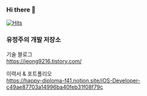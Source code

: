 ### Hi there 👋
[![Hits](https://hits.seeyoufarm.com/api/count/incr/badge.svg?url=https%3A%2F%2Fgithub.com%2Fjeongju9216&count_bg=%2379C83D&title_bg=%23555555&icon=apple.svg&icon_color=%23FFFFFF&title=hits&edge_flat=false)](https://hits.seeyoufarm.com)

### 유정주의 개발 저장소

기술 블로그  
https://jeong9216.tistory.com/

이력서 & 포트폴리오  
https://happy-diploma-f41.notion.site/iOS-Developer-c49ae87703a14996ba40feb31f08f79c
